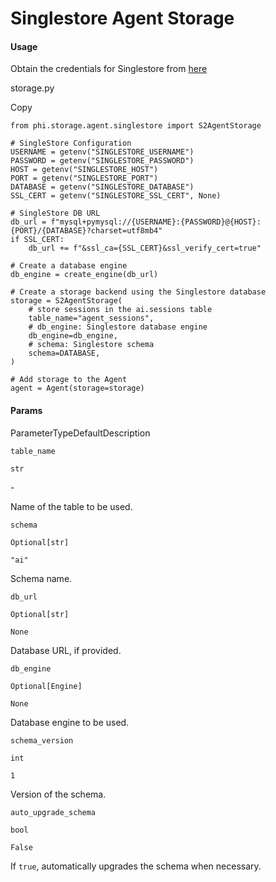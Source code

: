 # Singlestore Agent Storage

#### Usage <a href="#usage" id="usage"></a>

Obtain the credentials for Singlestore from [here](https://portal.singlestore.com/)

storage.py

Copy

```
from phi.storage.agent.singlestore import S2AgentStorage

# SingleStore Configuration
USERNAME = getenv("SINGLESTORE_USERNAME")
PASSWORD = getenv("SINGLESTORE_PASSWORD")
HOST = getenv("SINGLESTORE_HOST")
PORT = getenv("SINGLESTORE_PORT")
DATABASE = getenv("SINGLESTORE_DATABASE")
SSL_CERT = getenv("SINGLESTORE_SSL_CERT", None)

# SingleStore DB URL
db_url = f"mysql+pymysql://{USERNAME}:{PASSWORD}@{HOST}:{PORT}/{DATABASE}?charset=utf8mb4"
if SSL_CERT:
    db_url += f"&ssl_ca={SSL_CERT}&ssl_verify_cert=true"

# Create a database engine
db_engine = create_engine(db_url)

# Create a storage backend using the Singlestore database
storage = S2AgentStorage(
    # store sessions in the ai.sessions table
    table_name="agent_sessions",
    # db_engine: Singlestore database engine
    db_engine=db_engine,
    # schema: Singlestore schema
    schema=DATABASE,
)

# Add storage to the Agent
agent = Agent(storage=storage)
```

#### [​](https://docs.phidata.com/storage/singlestore#params)Params <a href="#params" id="params"></a>

ParameterTypeDefaultDescription

`table_name`

`str`

\-

Name of the table to be used.

`schema`

`Optional[str]`

`"ai"`

Schema name.

`db_url`

`Optional[str]`

`None`

Database URL, if provided.

`db_engine`

`Optional[Engine]`

`None`

Database engine to be used.

`schema_version`

`int`

`1`

Version of the schema.

`auto_upgrade_schema`

`bool`

`False`

If `true`, automatically upgrades the schema when necessary.
